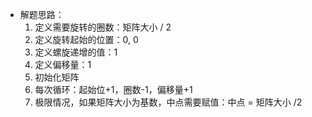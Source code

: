 - 解题思路：
	1. 定义需要旋转的圈数：矩阵大小 / 2
	2. 定义旋转起始的位置：0, 0
	3. 定义螺旋递增的值：1
	4. 定义偏移量：1
	5. 初始化矩阵
	6. 每次循环：起始位+1，圈数-1，偏移量+1
	7. 极限情况，如果矩阵大小为基数，中点需要赋值：中点 = 矩阵大小 /2
